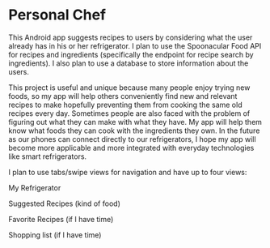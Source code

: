 <h1>Personal Chef</h1>

<p>This Android app suggests recipes to users by considering what the user already has in his or her refrigerator. I plan to use the Spoonacular Food API for recipes and ingredients (specifically the endpoint for recipe search by ingredients). I also plan to use a database to store information about the users.

<p>This project is useful and unique because many people enjoy trying new foods, so my app will help others conveniently find new and relevant recipes to make hopefully preventing them from cooking the same old recipes every day. Sometimes people are also faced with the problem of figuring out what they can make with what they have. My app will help them know what foods they can cook with the ingredients they own. In the future as our phones can connect directly to our refrigerators, I hope my app will become more applicable and more integrated with everyday technologies like smart refrigerators.

<p>I plan to use tabs/swipe views for navigation and have up to four views:
<p>My Refrigerator
<p>Suggested Recipes (kind of food)
<p>Favorite Recipes (if I have time)
<p>Shopping list (if I have time)
